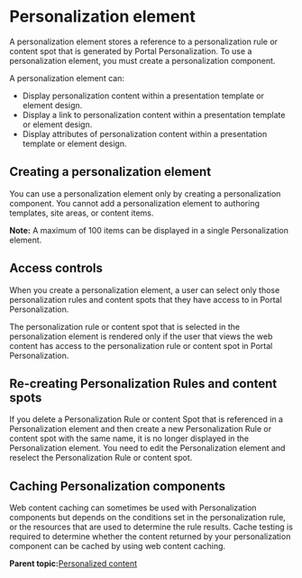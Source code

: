 # Personalization element

A personalization element stores a reference to a personalization rule or content spot that is generated by Portal Personalization. To use a personalization element, you must create a personalization component.

A personalization element can:

-   Display personalization content within a presentation template or element design.
-   Display a link to personalization content within a presentation template or element design.
-   Display attributes of personalization content within a presentation template or element design.

## Creating a personalization element

You can use a personalization element only by creating a personalization component. You cannot add a personalization element to authoring templates, site areas, or content items.

**Note:** A maximum of 100 items can be displayed in a single Personalization element.

## Access controls

When you create a personalization element, a user can select only those personalization rules and content spots that they have access to in Portal Personalization.

The personalization rule or content spot that is selected in the personalization element is rendered only if the user that views the web content has access to the personalization rule or content spot in Portal Personalization.

## Re-creating Personalization Rules and content spots

If you delete a Personalization Rule or content Spot that is referenced in a Personalization element and then create a new Personalization Rule or content spot with the same name, it is no longer displayed in the Personalization element. You need to edit the Personalization element and reselect the Personalization Rule or content spot.

## Caching Personalization components

Web content caching can sometimes be used with Personalization components but depends on the conditions set in the personalization rule, or the resources that are used to determine the rule results. Cache testing is required to determine whether the content returned by your personalization component can be cached by using web content caching.

**Parent topic:**[Personalized content](../wcm/wcm_dev_elements_types_personalize.md)

